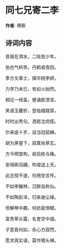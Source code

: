 # 同七兄寄二李

**作者**: 傅察

## 诗词内容

昔我在淇水，二陆皆少年。

伯也气轩昻，丹鹤唳青田。

季方文章士，摛华桃李妍。

力学乃未已，有如火始然。

相见一倾盖，便诵胶漆坚。

笑语玉麈折，登临蜡屐穿。

时时出秀句，洒若沈疴痊。

尔来逾十岁，自当冠貂蝉。

胡为茅屋下，寂寞尚草玄。

方今明堂构，收拾栋与椽。

安得刷羽翮，吹嘘送上天。

此志傥不遂，何用空言传。

不如李翰林，沉醉自称仙。

不如陶彭泽，归来谢尘缘。

但解琴中趣，何妨瓮傍眠。

富贵草头露，名誉空中烟。

子意竟何如，余心方寂然。

愿求真实语，莫作猾头禅。

